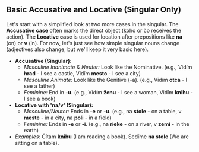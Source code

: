 ## Basic Accusative and Locative (Singular Only)

Let's start with a simplified look at two more cases in the singular. The **Accusative case** often marks the direct object (koho or čo receives the action). The **Locative case** is used for location after prepositions like **na** (on) or **v** (in). For now, let's just see how simple singular nouns change (adjectives also change, but we'll keep it very basic here).

* **Accusative (Singular):**
    * *Masculine Inanimate & Neuter:* Look like the Nominative. (e.g., Vidím **hrad** - I see a castle, Vidím **mesto** - I see a city)
    * *Masculine Animate:* Look like the Genitive (-a). (e.g., Vidím **otca** - I see a father)
    * *Feminine:* End in **-u**. (e.g., Vidím **ženu** - I see a woman, Vidím **knihu** - I see a book)
* **Locative with 'na/v' (Singular):**
    * *Masculine/Neuter:* Ends in **-e** or **-u**. (e.g., na **stole** - on a table, v **meste** - in a city, na **poli** - in a field)
    * *Feminine:* Ends in **-e** or **-i**. (e.g., na **rieke** - on a river, v **zemi** - in the earth)
* *Examples:* Čítam **knihu** (I am reading a book). Sedíme **na stole** (We are sitting on a table).